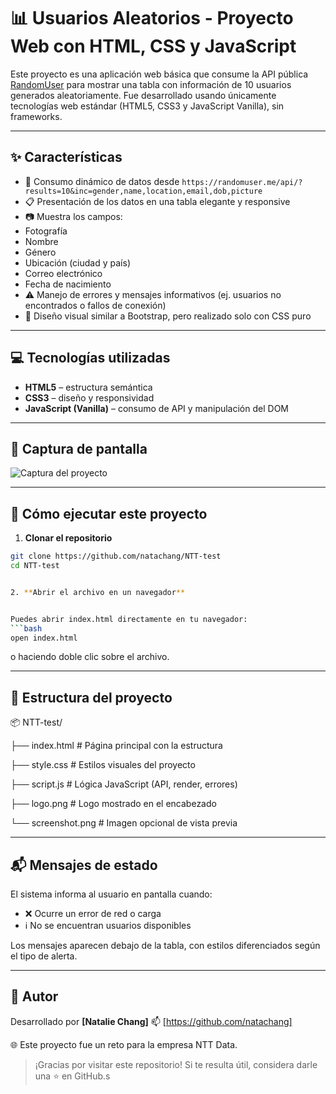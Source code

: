 # 📊 Usuarios Aleatorios - Proyecto Web con HTML, CSS y JavaScript


Este proyecto es una aplicación web básica que consume la API pública [RandomUser](https://randomuser.me) para mostrar una tabla con información de 10 usuarios generados aleatoriamente. Fue desarrollado usando únicamente tecnologías web estándar (HTML5, CSS3 y JavaScript Vanilla), sin frameworks.


---


## ✨ Características


- 🔄 Consumo dinámico de datos desde `https://randomuser.me/api/?results=10&inc=gender,name,location,email,dob,picture`
- 📋 Presentación de los datos en una tabla elegante y responsive
- 📷 Muestra los campos:
 - Fotografía
 - Nombre
 - Género
 - Ubicación (ciudad y país)
 - Correo electrónico
 - Fecha de nacimiento
- ⚠️ Manejo de errores y mensajes informativos (ej. usuarios no encontrados o fallos de conexión)
- 🎨 Diseño visual similar a Bootstrap, pero realizado solo con CSS puro


---


## 💻 Tecnologías utilizadas


- **HTML5** – estructura semántica
- **CSS3** – diseño y responsividad
- **JavaScript (Vanilla)** – consumo de API y manipulación del DOM


---


## 📸 Captura de pantalla


![Captura del proyecto](![data](image.png))


---


## 🚀 Cómo ejecutar este proyecto


1. **Clonar el repositorio**


  ```bash
  git clone https://github.com/natachang/NTT-test
  cd NTT-test


2. **Abrir el archivo en un navegador**


  Puedes abrir index.html directamente en tu navegador:
  ```bash
  open index.html
  ```
  o haciendo doble clic sobre el archivo.


---


##  📁 Estructura del proyecto


📦 NTT-test/


├── index.html         # Página principal con la estructura


├── style.css          # Estilos visuales del proyecto


├── script.js          # Lógica JavaScript (API, render, errores)


├── logo.png           # Logo mostrado en el encabezado


└── screenshot.png     # Imagen opcional de vista previa


---


## 📬 Mensajes de estado


El sistema informa al usuario en pantalla cuando:


- ❌ Ocurre un error de red o carga
- ℹ️ No se encuentran usuarios disponibles


Los mensajes aparecen debajo de la tabla, con estilos diferenciados según el tipo de alerta.


---


## 🙋 Autor


Desarrollado por **[Natalie Chang]** 
📫 [https://github.com/natachang]


🌐 Este proyecto fue un reto para la empresa NTT Data.


> ¡Gracias por visitar este repositorio! Si te resulta útil, considera darle una ⭐ en GitHub.s





